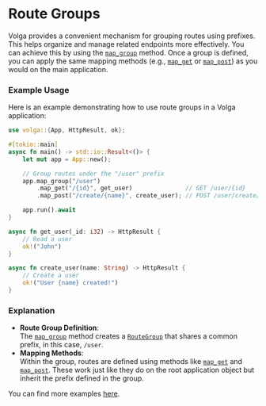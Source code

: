 # Route Groups

Volga provides a convenient mechanism for grouping routes using prefixes. This helps organize and manage related endpoints more effectively. You can achieve this by using the [`map_group`](https://docs.rs/volga/latest/volga/app/struct.App.html#method.map_group) method. Once a group is defined, you can apply the same mapping methods (e.g., [`map_get`](https://docs.rs/volga/latest/volga/app/router/struct.RouteGroup.html#method.map_get) or [`map_post`](https://docs.rs/volga/latest/volga/app/router/struct.RouteGroup.html#method.map_post)) as you would on the main application.

### Example Usage

Here is an example demonstrating how to use route groups in a Volga application:

```rust
use volga::{App, HttpResult, ok};

#[tokio::main]
async fn main() -> std::io::Result<()> {
    let mut app = App::new();

    // Group routes under the "/user" prefix
    app.map_group("/user")
        .map_get("/{id}", get_user)               // GET /user/{id}
        .map_post("/create/{name}", create_user); // POST /user/create/{name}

    app.run().await
}

async fn get_user(_id: i32) -> HttpResult {
    // Read a user
    ok!("John")
}

async fn create_user(name: String) -> HttpResult {
    // Create a user
    ok!("User {name} created!")
}
```

### Explanation

- **Route Group Definition**:  
  The [`map_group`](https://docs.rs/volga/latest/volga/app/struct.App.html#method.map_group) method creates a [`RouteGroup`](https://docs.rs/volga/latest/volga/app/router/struct.RouteGroup.html) that shares a common prefix, in this case, `/user`.  
- **Mapping Methods**:  
  Within the group, routes are defined using methods like [`map_get`](https://docs.rs/volga/latest/volga/app/router/struct.RouteGroup.html#method.map_get) and [`map_post`](https://docs.rs/volga/latest/volga/app/router/struct.RouteGroup.html#method.map_post). These work just like they do on the root application object but inherit the prefix defined in the group.

You can find more examples [here](https://github.com/RomanEmreis/volga/blob/main/examples/route_groups.rs).
